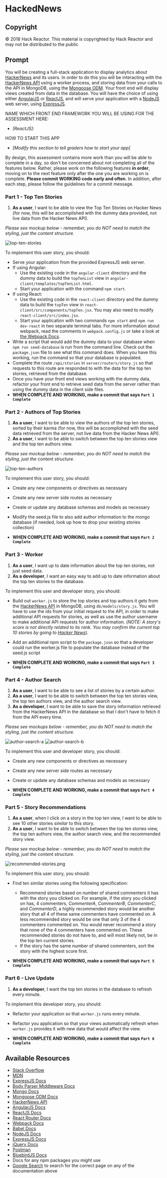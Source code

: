 # HackedNews

## Copyright

&copy; 2018 Hack Reactor.  This material is copyrighted by Hack Reactor and may not be distributed to the public

## Prompt

You will be creating a full-stack application to display analytics about [HackerNews](https://news.ycombinator.com/) and its users. In order to do this you will be interacting with the [HackerNews API](https://github.com/HackerNews/API) using a worker process, and storing data from your calls to the API in MongoDB, using the [Mongoose ODM](http://mongoosejs.com/). Your front end will display views created from data in the database. You will have the choice of using either [AngularJS](https://angularjs.org/) or [ReactJS](https://facebook.github.io/react/), and will serve your application with a [NodeJS](https://nodejs.org/) web server, using [ExpressJS](https://expressjs.com/).

NAME WHICH FRONT END FRAMEWORK YOU WILL BE USING FOR THE ASSESSMENT HERE:
* *[ReactJS]*:

HOW TO START THIS APP
* *[Modify this section to tell graders how to start your app]*

By design, this assessment contains more work than you will be able to complete in a day, so don't be concerned about not completing all of the features below. Rather, please work on the following features **in order**, moving on to the next feature only after the one you are working on is complete. **Please commit WORKING code early and often**. In addition, after each step, please follow the guidelines for a commit message.

### Part 1 - Top Ten Stories

1. **As a user**, I want to be able to view the Top Ten Stories on Hacker News (for now, this will be accomplished with the dummy data provided, not live data from the Hacker News API).

*Please see mockup below - remember, you do NOT need to match the styling, just the content structure.*

![top-ten-stories](top-ten-stories.png)

To implement this user story, you should:

* Serve your application from the provided ExpressJS web server.
* If using Angular:
  * Use the existing code in the `angular-client` directory and the dummy data to build the `topTenList` view in `angular-client/templates/topTenList.html`.
  * Start your application with the command `npm start`.
* If using React:
  * Use the existing code in the `react-client` directory and the dummy data to build the `topTen` view in `react-client/src/components/topTen.jsx`. You may also need to modify `react-client/src/index.jsx`.
  * Start your application with two commands `npm start` and `npm run dev-react` in two separate terminal tabs. For more information about webpack, read the comments in `webpack.config.js` or take a look at [the Webpack Docs](https://webpack.github.io/docs/).
* Write a script that would add the dummy data to your database when `npm run seed-database` is run from the command line. Check out the `package.json` file to see what this command does. When you have this working, run the command so that your database is populated.
* Complete the route `/api/stories` in `server/routers/story.js` so that requests to this route are responded to with the data for the top ten stories, retrieved from the database.
* Once you have your front end views working with the dummy data, refactor your front end to retrieve  seed data from the server rather than using the dummy data in the client side files.
* **WHEN COMPLETE AND WORKING, make a commit that says `Part 1 Complete`**

### Part 2 - Authors of Top Stories

1. **As a user**, I want to be able to view the authors of the top ten stories, sorted by their karma (for now, this will be accomplished with the seed data retrieved from the server, not live data from the Hacker News API).
1. **As a user**, I want to be able to switch between the top ten stories view and the top ten authors view.

*Please see mockup below - remember, you do NOT need to match the styling, just the content structure.*

![top-ten-authors](top-ten-story-authors.png)

To implement this user story, you should:
* Create any new components or directives as necessary
* Create any new server side routes as necessary
* Create or update any database schemas and models as necessary
* Modify the seed.js file to also add author information to the mongo database (if needed, look up how to drop your existing stories collection)

* **WHEN COMPLETE AND WORKING, make a commit that says `Part 2 Complete`**



### Part 3 - Worker

1. **As a user**, I want up to date information about the top ten stories, not just seed data.
1. **As a developer**, I want an easy way to add up to date information about the top ten stories to the database.

To implement this user and developer story, you should:

* Build out `worker.js` to store the top stories and top authors it gets from the [HackerNews API](https://github.com/HackerNews/API) in MongoDB, using `db/models/story.js`. You will have to use the ids from your initial request to the API, in order to make additional API requests for stories, as well as use the author username to make additional API requests for author information. (*NOTE: A story's score is not directly related to its rank. You may confirm the current top 10 stories by going to [Hacker News](https://news.ycombinator.com/)*).
* Add an additional npm script to the `package.json` so that a developer could run the worker.js file to populate the database instead of the seed.js script

* **WHEN COMPLETE AND WORKING, make a commit that says `Part 3 Complete`**


### Part 4 - Author Search

1. **As a user**, I want to be able to see a list of stories by a certain author.
1. **As a user**, I want to be able to switch between the top ten stories view, the top ten authors view, and the author search view.
1. **As a developer**, I want to be able to save the story information retrieved from the HackerNews API in the database so that I don't have to fetch it from the API every time.


*Please see mockups below - remember, you do NOT need to match the styling, just the content structure.*

![author-search-a](author-search-a.png)
![author-search-b](author-search-b.png)

To implement this user and developer story, you should:
* Create any new components or directives as necessary
* Create any new server side routes as necessary
* Create or update any database schemas and models as necessary

* **WHEN COMPLETE AND WORKING, make a commit that says `Part 4 Complete`**

### Part 5 - Story Recommendations

1. **As a user**, when I click on a story in the top ten view, I want to be able to see 10 other stories _similar_ to this story.
1. **As a user**, I want to be able to switch between the top ten stories view, the top ten authors view, the author search view, and the recommended story view.

*Please see mockup below - remember, you do NOT need to match the styling, just the content structure.*

![recommended-stories.png](recommended-stories.png)

To implement this user story, you should:
* Find ten similar stories using the following specification:
  * Recommend stories based on number of shared commenters it has with the story you clicked on. For example, if the story you clicked on has, 4 commenters, *CommenterA*, *CommenterB*, *CommenterC*, and *CommenterD*, a highly recommended story would be another story that all 4 of these same commenters have commented on. A less recommended story would be one that only 3 of the 4 commenters commented on. You would never recommend a story that none of the 4 commenters have commented on. These recommended stories do not have to, and will most likely not, be in the top ten current stories.
  * If the story has the same number of shared commenters, sort the story with the highest score first.

* **WHEN COMPLETE AND WORKING, make a commit that says `Part 5 Complete`**


### Part 6 - Live Update

1. **As a developer**, I want the top ten stories in the database to refresh every minute.

To implement this developer story, you should:
* Refactor your application so that `worker.js` runs every minute.
* Refactor you application so that your views automatically refresh when `worker.js` provides it with new data that would affect the view.

* **WHEN COMPLETE AND WORKING, make a commit that says `Part 6 Complete`**


## Available Resources

* [Stack Overflow](http://stackoverflow.com/)
* [MDN](https://developer.mozilla.org/)
* [ExpressJS Docs](https://expressjs.com/)
* [Body Parser Middleware Docs](https://github.com/expressjs/body-parser)
* [Mongo Docs](https://www.mongodb.com/)
* [Mongoose ODM Docs](http://mongoosejs.com/)
* [HackerNews API](https://github.com/HackerNews/API)
* [AngularJS Docs](https://angularjs.org/)
* [ReactJS Docs](https://facebook.github.io/react/)
* [React Router Docs](https://github.com/ReactTraining/react-router/tree/master/docs)
* [Webpack Docs](https://webpack.github.io/docs/)
* [Babel Docs](https://babeljs.io/docs/setup/)
* [NodeJS Docs](https://nodejs.org/)
* [ExpressJS Docs](https://expressjs.com/)
* [jQuery Docs](https://jquery.com/)
* [Postman](https://www.getpostman.com/)
* [BluebirdJS Docs](http://bluebirdjs.com/)
* Docs for any npm packages you might use
* [Google Search](https://google.com) to search for the correct page on any of the documentation above
